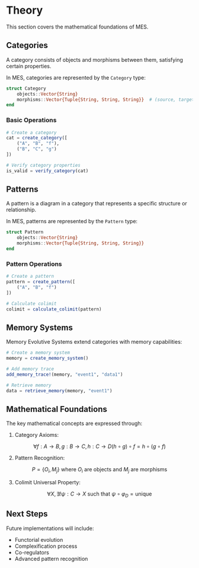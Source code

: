 # Theory

This section covers the mathematical foundations of MES.

## Categories

A category consists of objects and morphisms between them, satisfying certain properties.

In MES, categories are represented by the `Category` type:

```julia
struct Category
    objects::Vector{String}
    morphisms::Vector{Tuple{String, String, String}}  # (source, target, name)
end
```

### Basic Operations

```julia
# Create a category
cat = create_category([
    ("A", "B", "f"),
    ("B", "C", "g")
])

# Verify category properties
is_valid = verify_category(cat)
```

## Patterns

A pattern is a diagram in a category that represents a specific structure or relationship.

In MES, patterns are represented by the `Pattern` type:

```julia
struct Pattern
    objects::Vector{String}
    morphisms::Vector{Tuple{String, String, String}}
end
```

### Pattern Operations

```julia
# Create a pattern
pattern = create_pattern([
    ("A", "B", "f")
])

# Calculate colimit
colimit = calculate_colimit(pattern)
```

## Memory Systems

Memory Evolutive Systems extend categories with memory capabilities:

```julia
# Create a memory system
memory = create_memory_system()

# Add memory trace
add_memory_trace!(memory, "event1", "data1")

# Retrieve memory
data = retrieve_memory(memory, "event1")
```

## Mathematical Foundations

The key mathematical concepts are expressed through:

1. Category Axioms:
```math
\forall f: A \to B, g: B \to C, h: C \to D
(h \circ g) \circ f = h \circ (g \circ f)
```

2. Pattern Recognition:
```math
P = \{O_i, M_j\} \text{ where } O_i \text{ are objects and } M_j \text{ are morphisms}
```

3. Colimit Universal Property:
```math
\forall X, \exists! \psi: C \to X \text{ such that } \psi \circ \varphi_D = \text{unique}
```

## Next Steps

Future implementations will include:
- Functorial evolution
- Complexification process
- Co-regulators
- Advanced pattern recognition 